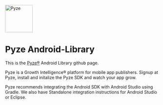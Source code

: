 <img src="http://pyze.com/images/pyze-horizontal-color-RGB.svg" height="90" alt="Pyze"/>

# Pyze Android-Library

This is the [Pyze&reg;](http://pyze.com) Android Library github page.  

Pyze is a Growth Intelligence® platform for mobile app publishers. Signup at Pyze, install and initalize the Pyze SDK and watch your app grow.

Pyze recommends integrating the Android SDK with Android Studio using Gradle. We also have Standalone integration instructions for Android Studio or Eclipse.
